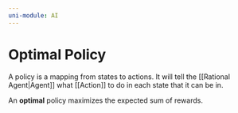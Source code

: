 ```yaml
---
uni-module: AI
---
```

# Optimal Policy

A policy is a mapping from states to actions. It will tell the [[Rational Agent|Agent]] what [[Action]] to do in each state that it can be in. 

An **optimal** policy maximizes the expected sum of rewards. 

